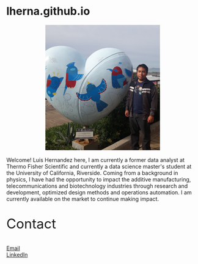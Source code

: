# lherna.github.io

<p align="center">
  <img src="https://github.com/lherna/lherna.github.io/blob/main/images/portrait_main.png" width="300" title="Luis Hernandez">
</p>

Welcome! Luis Hernandez here, I am currently a former data analyst at Thermo Fisher Scientific and currently a data science master's student at the University of California, Riverside. Coming from a background in physics, I have had the opportunity to impact the additive manufacturing, telecommunications and biotechnology industries through research and development, optimized design methods and operations automation. I am currently available on the market to continue making impact.

<p style="font-size:35px">Contact</p>

<a href="mailto:luishndez.2012@gmail.com">Email</a>
</br>
<a href="https://www.linkedin.com/in/lhndez/">LinkedIn</a> 
